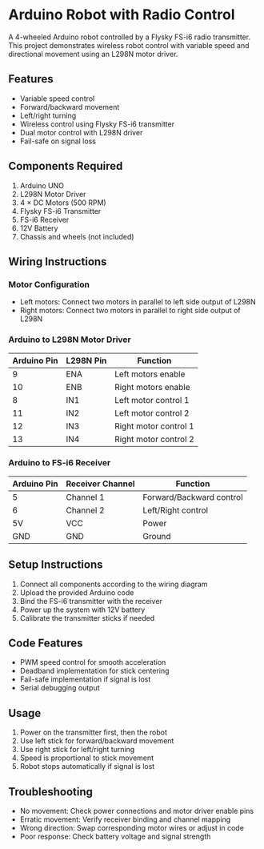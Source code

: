 # Arduino Robot with Radio Control

A 4-wheeled Arduino robot controlled by a Flysky FS-i6 radio transmitter. This project demonstrates wireless robot control with variable speed and directional movement using an L298N motor driver.

## Features

- Variable speed control
- Forward/backward movement
- Left/right turning
- Wireless control using Flysky FS-i6 transmitter
- Dual motor control with L298N driver
- Fail-safe on signal loss

## Components Required

1. Arduino UNO
2. L298N Motor Driver
3. 4 × DC Motors (500 RPM)
4. Flysky FS-i6 Transmitter
5. FS-i6 Receiver
6. 12V Battery
7. Chassis and wheels (not included)

## Wiring Instructions

### Motor Configuration
- Left motors: Connect two motors in parallel to left side output of L298N
- Right motors: Connect two motors in parallel to right side output of L298N

### Arduino to L298N Motor Driver
| Arduino Pin | L298N Pin | Function |
|------------|-----------|----------|
| 9 | ENA | Left motors enable |
| 10 | ENB | Right motors enable |
| 8 | IN1 | Left motor control 1 |
| 11 | IN2 | Left motor control 2 |
| 12 | IN3 | Right motor control 1 |
| 13 | IN4 | Right motor control 2 |

### Arduino to FS-i6 Receiver
| Arduino Pin | Receiver Channel | Function |
|------------|------------------|-----------|
| 5 | Channel 1 | Forward/Backward control |
| 6 | Channel 2 | Left/Right control |
| 5V | VCC | Power |
| GND | GND | Ground |

## Setup Instructions

1. Connect all components according to the wiring diagram
2. Upload the provided Arduino code
3. Bind the FS-i6 transmitter with the receiver
4. Power up the system with 12V battery
5. Calibrate the transmitter sticks if needed

## Code Features

- PWM speed control for smooth acceleration
- Deadband implementation for stick centering
- Fail-safe implementation if signal is lost
- Serial debugging output

## Usage

1. Power on the transmitter first, then the robot
2. Use left stick for forward/backward movement
3. Use right stick for left/right turning
4. Speed is proportional to stick movement
5. Robot stops automatically if signal is lost

## Troubleshooting

- No movement: Check power connections and motor driver enable pins
- Erratic movement: Verify receiver binding and channel mapping
- Wrong direction: Swap corresponding motor wires or adjust in code
- Poor response: Check battery voltage and signal strength
